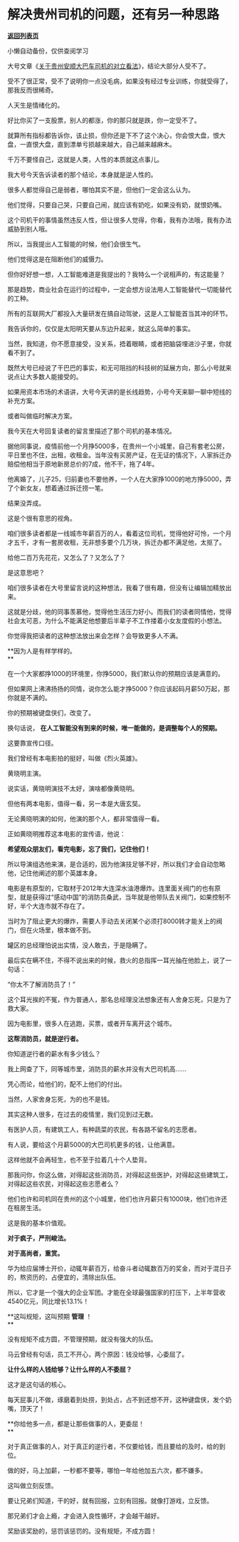 # 解决贵州司机的问题，还有另一种思路

[**返回列表页**](/gzh/记忆承载3)

小懒自动备份，仅供查阅学习

大号文章《[关于贵州安顺大巴车司机的对立看法](https://mp.weixin.qq.com/s?__biz=MzU0MjYwNDU2Mw==&mid=2247490811&idx=1&sn=0757f92a92b89dd0de759bdee850f9f9&chksm=fb197087cc6ef99185d9e6196b85d12d1dd612c7e9359399af63a692258162426039225e3ca1&token=2099187648&lang=zh_CN&scene=21#wechat_redirect)》，结论大部分人受不了。  

  

受不了很正常，受不了说明你一点没毛病，如果没有经过专业训练，你就受得了，那我反而很稀奇。

  

人天生是情绪化的。  

  

好比你买了一支股票，别人的都涨，你的那只就是跌，你一定受不了。  

  

就算所有指标都告诉你，该止损，但你还是下不了这个决心，你会恨大盘，恨大盘，一直恨大盘，直到漂单亏损越来越大，自己越来越麻木。  

  

千万不要怪自己，这就是人类，人性的本质就这点事儿。  

  

我大号今天告诉读者的那个结论，本身就是逆人性的。  

  

很多人都觉得自己是弱者，哪怕其实不是，但他们一定会这么认为。

  

他们觉得，只要自己哭，只要自己闹，就应该有奶吃，如果没有奶，就恨奶嘴。

  

这个司机干的事情虽然违反人性，但让很多人觉得，你看，我有办法哦，我有办法威胁到别人哦。  

  

所以，当我提出人工智能的时候，他们会很生气。  

  

他们觉得这是在阻断他们的威慑力。

  

但你好好想一想，人工智能难道是我提出的？我特么一个说相声的，有这能量？  

  

那是趋势，商业社会在运行的过程中，一定会想方设法用人工智能替代一切能替代的工种。

  

所有的互联网大厂都投入大量研发在搞自动驾驶，这是人工智能首当其冲的环节。  

  

我告诉你的，仅仅是太阳明天要从东边升起来，就这么简单的事实。

  

当然，我知道，你不愿意接受，没关系，捂着眼睛，或者把脑袋埋进沙子里，你就看不到了。  

  

既然大号已经说了干巴巴的事实，和无可阻挡的科技树的延展方向，那么小号就来说点让大多数人能接受的。

  

如果用资本市场的术语讲，大号今天讲的是长线趋势，小号今天来聊一聊中短线的补充方案。  

  

或者叫做临时解决方案。

  

我今天在大号回复读者的留言里描述了那个司机的基本情况。  

  

据他同事说，疫情前他一个月挣5000多，在贵州一个小城里，自己有套老公房，平日里也不住，出租，收租金。当年没有买房产证，在无证的情况下，人家拆迁办赔偿他相当于原地新房总价的7成，他不干，拖了4年。

  

他离婚了，儿子25，归前妻也不要他养，一个人在大家挣1000的地方挣5000，弄了个新女友，想着通过拆迁捞一笔。  

  

结果没弄成。

  

这是个很有意思的视角。  

  

咱们很多读者都是一线城市年薪百万的人，看着这位司机，觉得他好可怜，一个月才五千，才有一套房收租，无非想多要个几万块，拆迁办都不满足他，太抠了。

  

给他二百万先花花，又怎么了？又怎么了？  

  

是这意思吧？

  

咱们很多读者在大号里留言说的这种想法，我看了很有趣，但没有让编辑加精放出来。  

  

这就是分歧，他的同事羡慕他，觉得他生活压力好小。而我们的读者同情他，觉得社会太可恶，为什么不能满足他想要后半辈子不工作搂着小女友度假的小想法。  

  

你觉得我把读者的这种想法放出来会怎样？会导致更多人不满。  

  

 **因为人是有样学样的。  
**

  

在一个大家都挣1000的环境里，你挣5000，我们默认你的预期应该是满意的。  

  

但如果网上沸沸扬扬的同情，说你怎么能才挣5000？你应该起码月薪50万起，那你就是不满的。

  

你的预期被键盘侠们，改变了。

  

换句话说， **在人工智能没有到来的时候，唯一能做的，是调整每个人的预期。**  

  

这要靠宣传口径。

  

我们曾经有本电影拍的挺好，叫做《烈火英雄》。  

  

黄晓明主演。  

  

说实话，黄晓明演技不太好，演啥都像黄晓明。

  

但他有两本电影，值得一看，另一本是大唐玄奘。

  

无论黄晓明演的如何，他演的那个人，都非常值得一看。

  

正如黄晓明推荐这本电影的宣传语，他说：

  

 **希望观众朋友们，看完电影，忘了我们，记住他们！**

  

所以导演组选他来演，是合适的，因为他演技足够不好，所以我们才会自动忽略他，记住他阐述的那个英雄本身。  

  

电影是有原型的，它取材于2012年大连深水油港爆炸。连里面关阀门的也有原型，就是获得过“感动中国”的消防员桑武，当年就是他带队去关阀门，如果控制不好，半个大连市就不存在了。  

  

当时为了阻止更大的爆炸，需要人手动去关闭某个必须打8000转才能关上的阀门，但在火场里，根本做不到。  

  

罐区的总经理怕说出实情，没人敢去，于是隐瞒了。  

  

最后实在瞒不住，不得不说出来的时候，救火的总指挥一耳光抽在他脸上，说了一句话：  

  

“你太不了解消防员了！”

  

这个耳光挨的不冤，作为普通人，那名总经理没法想象还有人舍身忘死，只是为了救大家。

  

因为电影里，很多人在逃跑，买票，或者开车离开这个城市。  

  

 **这帮消防员，就是逆行者。**

  

你知道逆行者的薪水有多少钱么？  

  

我上网查了下，同等城市里，消防员的薪水并没有大巴司机高......  

  

凭心而论，给他们的，配不上他们的付出。  

  

当然，人家舍身忘死，为的也不是钱。

  

其实这种人很多，在过去的疫情里，我们见到过无数。

  

有医护人员，有建筑工人，有种蔬菜的农民，有各路不留名的志愿者。  

  

有人说，要给这个月薪5000的大巴司机更多的钱，让他满意。  

  

这样他就不会再轻生，也不至于拉着几十个人垫背。

  

那我问你，你这么做，对得起这些消防员，对得起这些医护，对得起这些建筑工，对得起这些农民，对得起这些志愿者么？

  

他们也许和司机同在贵州的这个小城里，他们也许月薪只有1000块，他们也许还在租房生活。

  

这是我的基本价值观。

  

 **对于疯子，严刑峻法。**

 **对于高尚者，重赏。**

  

华为给应届博士开价，动辄年薪百万，给奋斗者动辄数百万的奖金，而对于混日子的，熬资历的，占便宜的，清除出队伍。

  

所以，它才是一个强大的企业军团。才能在全球最强国家的打压下，上半年营收4540亿元，同比增长13.1%！  

  

 **这叫规矩，这叫预期 **管理** ！  
**

  

没有规矩不成方圆，不管理预期，就没有强大的队伍。  

  

马云曾经有句话，员工不开心，两个原因：钱没给够，心委屈了。

  

 **让什么样的人钱给够？让什么样的人不委屈？**

  

这才是这句话的核心。

  

每天屁事儿不做，琢磨着到处捞，到处占，占不到还想不开，这种键盘侠，发个奶嘴，顶天了！  

  

 **你给他多一点，都是让那些做事的人，更委屈！  
**

  

对于真正做事的人，对于真正的逆行者，不仅要给钱，而且要给的及时，给的到位。

  

做的好，马上加薪，一秒都不要等，哪怕一年给他加五六次，都不嫌多。  

  

这叫做立刻反馈。

  

要让兄弟们知道，干的好，就有回报，立刻有回报。就像打游戏，立反馈。

  

那兄弟们才会上瘾，才会进入良性循环，才会越干越好。  

  

奖励该奖励的，惩罚该惩罚的。没有规矩，不成方圆！

